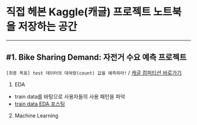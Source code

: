 # 직접 헤본 Kaggle(캐글) 프로젝트 노트북을 저장하는 공간
---
## #1. Bike Sharing Demand: 자전거 수요 예측 프로젝트  
`[최종 목표] test 데이터의 대여량(count) 값을 예측하라!` / [캐글 컴퍼티션 바로가기](https://www.kaggle.com/competitions/bike-sharing-demand/overview)  
1. EDA 
- train data를 바탕으로 사용자들의 사용 패턴을 파악
- [train data EDA 포스팅](https://suy379.tistory.com/133)
2. Machine Learning

